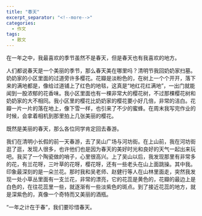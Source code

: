 ```yaml
---
title: "春天"
excerpt_separator: "<!--more-->"
categories:
  - 作文
tags:
  - 散文
---
```


在一年之中，我最喜欢的季节虽然不是春天，但是春天也有我喜欢的地方。
<!--more-->

人们都说春天是一个美丽的季节，那么春天美在哪里吗？清明节我回奶奶家扫墓。奶奶家的小区里面的过道旁许多樱花。花瓣是淡粉色的，在树上一个个开开，落下来的满地都是，像给过道铺上了红色的地毯，这真是“地红花红满地”，一出门就能闻到一股浓郁的花香味。我小区里面也有一棵非常大的樱花树，不过那棵樱花树和奶奶家的大不相同。我小区里的樱花比奶奶家的樱花要小好几倍，非常的洁白。花瓣一片一片的落在地上，像下雪一样，也引来了不少的蜜蜂。在周末我写完作业的时候，会拿着相机到那里拍上几张美丽的樱花。

既然是美丽的春天，那么各位同学肯定回去春游。

我们在清明小长假的前一天春游，去了吴山广场与河坊街。在上山前，我在河坊街逛了逛，发现人很多，也许他们也是因为春天的美好时光和良好的天气一起出来玩吧。我买了一个陶瓷做的哨子，心里很高兴。上了吴山以后，我发现那里有非常多的花，有兰花呀，三叶草的花呀，樱花呀，还有一些老头在山上面跳操。其中我。印象最深刻的是一朵兰花。那时我和吴老师、赵健行等人在山林里面走，突然我发现一处小草丛里面有一支兰花，非常的漂亮，它的花蕊是黄色的，花瓣的最边上是白色的，在往花蕊里一些，就逐渐有一些淡紫色的斑点。到了接近花蕊的地方，就是深紫色的，真像一个奇特而又美丽的酒瓶。

“一年之计在于春”，我们要珍惜春天。
